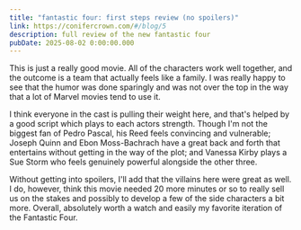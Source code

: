 ```yaml
---
title: "fantastic four: first steps review (no spoilers)"
link: https://conifercrown.com/#/blog/5
description: full review of the new fantastic four
pubDate: 2025-08-02 0:00:00.000
---
```


This is just a really good movie. All of the characters work well together, and the outcome is a team that actually feels like a family. I was really happy to see that the humor was done sparingly and was not over the top in the way that a lot of Marvel movies tend to use it.

I think everyone in the cast is pulling their weight here, and that's helped by a good script which plays to each actors strength. Though I'm not the biggest fan of Pedro Pascal, his Reed feels convincing and vulnerable; Joseph Quinn and Ebon Moss-Bachrach have a great back and forth that entertains without getting in the way of the plot; and Vanessa Kirby plays a Sue Storm who feels genuinely powerful alongside the other three.

Without getting into spoilers, I'll add that the villains here were great as well. I do, however, think this movie needed 20 more minutes or so to really sell us on the stakes and possibly to develop a few of the side characters a bit more. Overall, absolutely worth a watch and easily my favorite iteration of the Fantastic Four.
